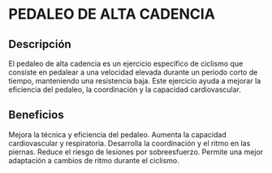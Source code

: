 # PEDALEO DE ALTA CADENCIA

## Descripción

El pedaleo de alta cadencia es un ejercicio específico de ciclismo que consiste en pedalear a una velocidad elevada durante un periodo corto de tiempo, manteniendo una resistencia baja. Este ejercicio ayuda a mejorar la eficiencia del pedaleo, la coordinación y la capacidad cardiovascular.

## Beneficios

Mejora la técnica y eficiencia del pedaleo.
Aumenta la capacidad cardiovascular y respiratoria.
Desarrolla la coordinación y el ritmo en las piernas.
Reduce el riesgo de lesiones por sobreesfuerzo.
Permite una mejor adaptación a cambios de ritmo durante el ciclismo.

